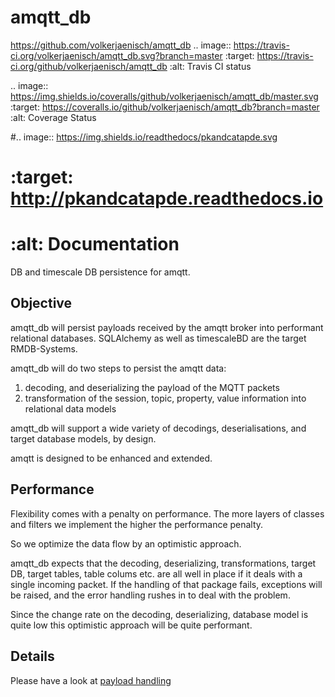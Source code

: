 amqtt_db
========

https://github.com/volkerjaenisch/amqtt_db
.. image:: https://travis-ci.org/volkerjaenisch/amqtt_db.svg?branch=master
   :target: https://travis-ci.org/github/volkerjaenisch/amqtt_db
   :alt: Travis CI status

.. image:: https://img.shields.io/coveralls/github/volkerjaenisch/amqtt_db/master.svg
   :target: https://coveralls.io/github/volkerjaenisch/amqtt_db?branch=master
   :alt: Coverage Status

#.. image:: https://img.shields.io/readthedocs/pkandcatapde.svg
#   :target: http://pkandcatapde.readthedocs.io
#   :alt: Documentation


DB and timescale DB persistence for amqtt.

Objective
---------

amqtt_db will persist payloads received by the amqtt broker into performant relational databases.
SQLAlchemy as well as timescaleBD are the target RMDB-Systems.

amqtt_db will do two steps to persist the amqtt data:

 1) decoding, and deserializing the payload of the MQTT packets
 1) transformation of the session, topic, property, value information into relational data models  

amqtt_db will support a wide variety of decodings, deserialisations, and target database models, by design.

amqtt is designed to be enhanced and extended.

Performance
-----------

Flexibility comes with a penalty on performance. The more layers of classes and filters we 
implement the higher the performance penalty.   

So we optimize the data flow by an optimistic approach. 

amqtt_db expects that the decoding, deserializing, transformations, target DB, target tables, table colums 
etc. are all well in place if it deals with a single incoming packet.
If the handling of that package fails, exceptions will be raised, and the error handling rushes in to deal with the problem.

Since the change rate on the decoding, deserializing, database model is quite low this optimistic approach will be quite performant. 

Details
-------

Please have a look at [payload handling](./payload_handling.md)